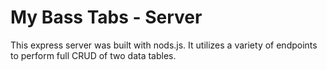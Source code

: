 # My Bass Tabs - Server

This express server was built with nods.js. It utilizes a variety of endpoints to perform full CRUD of two data tables.

